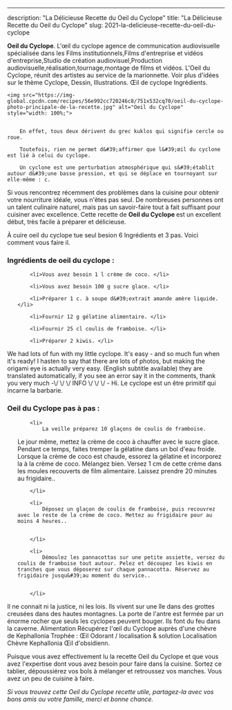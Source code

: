 ---
description: "La Délicieuse Recette du Oeil du Cyclope"
title: "La Délicieuse Recette du Oeil du Cyclope"
slug: 2021-la-delicieuse-recette-du-oeil-du-cyclope

<p>
	<strong>Oeil du Cyclope</strong>. 
	L&#39;œil du cyclope agence de communication audiovisuelle spécialisée dans les Films institutionnels,Films d&#39;entreprise et vidéos d&#39;entreprise,Studio de création audiovisuel,Production audiovisuelle,réalisation,tournage,montage de films et vidéos. L&#39;Oeil du Cyclope, réunit des artistes au service de la marionnette. Voir plus d&#39;idées sur le thème Cyclope, Dessin, Illustrations. Œil de cyclope Ingrédients.
</p>
<p>
	
	<img src="https://img-global.cpcdn.com/recipes/56e992cc720246c8/751x532cq70/oeil-du-cyclope-photo-principale-de-la-recette.jpg" alt="Oeil du Cyclope" style="width: 100%;">
	
	
		En effet, tous deux dérivent du grec kuklos qui signifie cercle ou roue.
	
		Toutefois, rien ne permet d&#39;affirmer que l&#39;œil du cyclone est lié à celui du cyclope.
	
		Un cyclone est une perturbation atmosphérique qui s&#39;établit autour d&#39;une basse pression, et qui se déplace en tournoyant sur elle-même : c.
	
</p>

Si vous rencontrez récemment des problèmes dans la cuisine pour obtenir votre nourriture idéale, vous n'êtes pas seul. De nombreuses personnes ont un talent culinaire naturel, mais pas un savoir-faire tout à fait suffisant pour cuisiner avec excellence. Cette recette de <strong> Oeil du Cyclope </strong> est un excellent début, très facile à préparer et délicieuse.

<!--inarticleads1-->

À cuire oeil du cyclope tue seul besion 6 Ingrédients et 3 pas. Voici comment vous faire il.

<h3>Ingrédients de oeil du cyclope :</h3>

<ol>
	
		<li>Vous avez besoin 1 l crème de coco. </li>
	
		<li>Vous avez besoin 100 g sucre glace. </li>
	
		<li>Préparer 1 c. à soupe d&#39;extrait amande amère liquide. </li>
	
		<li>Fournir 12 g gélatine alimentaire. </li>
	
		<li>Fournir 25 cl coulis de framboise. </li>
	
		<li>Préparer 2 kiwis. </li>
	
</ol>

We had lots of fun with my little cyclope. It&#39;s easy - and so much fun when it&#39;s ready! I hasten to say that there are lots of photos, but making the origami eye is actually very easy. (English subtitle available) they are translated automatically, if you see an error say it in the comments, thank you very much -\\/ \\/ \\/ INFO \\/ \\/ \\/ - Hi. Le cyclope est un être primitif qui incarne la barbarie. 

<!--inarticleads2-->

<h3>Oeil du Cyclope pas à pas :</h3>

<ol>
	
		<li>
			La veille préparez 10 glaçons de coulis de framboise.

Le jour même, mettez la crème de coco à chauffer avec le sucre glace. Pendant ce temps, faites tremper la gélatine dans un bol d&#39;eau froide. Lorsque la crème de coco est chaude, essorez la gélatine et incorporez la à la crème de coco. Mélangez bien. Versez 1 cm de cette crème dans les moules recouverts de film alimentaire. Laissez prendre 20 minutes au frigidaire..
			
			
		</li>
	
		<li>
			Déposez un glaçon de coulis de framboise, puis recouvrez avec le reste de la crème de coco. Mettez au frigidaire pour au moins 4 heures..
			
			
		</li>
	
		<li>
			Démoulez les pannacottas sur une petite assiette, versez du coulis de framboise tout autour. Pelez et découpez les kiwis en tranches que vous déposerez sur chaque pannacotta. Réservez au frigidaire jusqu&#39;au moment du service..
			
			
		</li>
	
</ol>

Il ne connait ni la justice, ni les lois. Ils vivent sur une île dans des grottes creusées dans des hautes montagnes. La porte de l&#39;antre est fermée par un énorme rocher que seuls les cyclopes peuvent bouger. Ils font du feu dans la caverne. Alimentation Récupérez l&#39;œil du Cyclope auprès d&#39;une chèvre de Kephallonia Trophée : Œil Odorant / localisation &amp; solution Localisation Chèvre Kephallonia Œil d&#39;obsidienn. 

<!--inarticleads1-->

<p>
Puisque vous avez effectivement lu la recette Oeil du Cyclope et que vous avez l'expertise dont vous avez besoin pour faire dans la cuisine. Sortez ce tablier, dépoussiérez vos bols à mélanger et retroussez vos manches. Vous avez un peu de cuisine à faire.
</p>

<p>
<i>Si vous trouvez cette Oeil du Cyclope recette utile, partagez-la avec vos bons amis ou votre famille, merci et bonne chance.</i>
</p>
